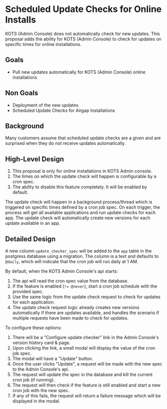 # Scheduled Update Checks for Online Installs

KOTS (Admin Console) does not automatically check for new updates. This proposal adds the 
ability for KOTS (Admin Console) to check for updates on specific times for online installations.

## Goals

- Pull new updates automatically for KOTS (Admin Console) online installations

## Non Goals

- Deployment of the new updates
- Scheduled Update Checks for Airgap Installations

## Background

Many customers assume that scheduled update checks are a given and are surprised when they do
not receive updates automatically.

## High-Level Design

1. This proposal is only for online installations in KOTS Admin console.
2. The times on which the update check will happen is configurable by a cron spec.
3. The ability to disable this feature completely. It will be enabled by default.

The update check will happen in a background process/thread which is triggered on specific times
defined by a cron job spec. On each trigger, the process will get all available applications and run
update checks for each app. The update check will automatically create new versions for each 
update available in an app.

## Detailed Design

A new column `update_checker_spec` will be added to the `app` table in the postgress database 
using a migration. The column is a text and defaults to `@daily`, which will indicate that the cron job
will run daily at 1 AM.

By default, when the KOTS Admin Console's api starts:

1. The api will read the cron spec value from the database.
2. If the feature is enabled (`!= @never`), start a cron job schedule with the provided spec.
3. Use the same logic from the update check request to check for updates for each application.
4. The update check request logic already creates new versions automatically if there are updates available,
and handles the scenario if multiple requests have been made to check for updates.

To configure these options:

1. There will be a "Configure update checker" link in the Admin Console's version history card & page.
2. Upon clicking the link, a small modal will display the value of the cron job spec.
3. The modal will have a "Update" button. 
4. Once the user clicks "Update", a request will be made with the new spec to the Admin Console's api.
5. The request will update the spec in the database and kill the current cron job (if running).
6. The request will then check if the feature is still enabled and start a new cron job with the new spec.
7. If any of this fails, the request will return a failure message which will be displayed in the modal.
